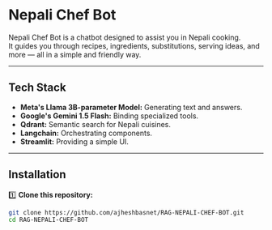 # Nepali Chef Bot

Nepali Chef Bot is a chatbot designed to assist you in Nepali cooking.  
It guides you through recipes, ingredients, substitutions, serving ideas, and more — all in a simple and friendly way.

---

## Tech Stack

- **Meta's Llama 3B-parameter Model:** Generating text and answers.
- **Google's Gemini 1.5 Flash:** Binding specialized tools.
- **Qdrant:** Semantic search for Nepali cuisines.
- **Langchain:** Orchestrating components.
- **Streamlit:** Providing a simple UI.

---

## Installation

1️⃣ **Clone this repository:**
```bash
git clone https://github.com/ajheshbasnet/RAG-NEPALI-CHEF-BOT.git
cd RAG-NEPALI-CHEF-BOT
